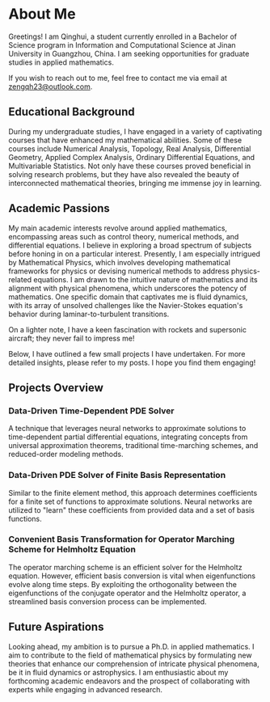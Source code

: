 # About Me

Greetings! I am Qinghui, a student currently enrolled in a Bachelor of Science program in Information and Computational Science at Jinan University in Guangzhou, China. I am seeking opportunities for graduate studies in applied mathematics.

If you wish to reach out to me, feel free to contact me via email at [zengqh23@outlook.com](mailto:zengqh23@outlook.com).

## Educational Background

During my undergraduate studies, I have engaged in a variety of captivating courses that have enhanced my mathematical abilities. Some of these courses include Numerical Analysis, Topology, Real Analysis, Differential Geometry, Applied Complex Analysis, Ordinary Differential Equations, and Multivariable Statistics. Not only have these courses proved beneficial in solving research problems, but they have also revealed the beauty of interconnected mathematical theories, bringing me immense joy in learning.

## Academic Passions

My main academic interests revolve around applied mathematics, encompassing areas such as control theory, numerical methods, and differential equations. I believe in exploring a broad spectrum of subjects before honing in on a particular interest. Presently, I am especially intrigued by Mathematical Physics, which involves developing mathematical frameworks for physics or devising numerical methods to address physics-related equations. I am drawn to the intuitive nature of mathematics and its alignment with physical phenomena, which underscores the potency of mathematics. One specific domain that captivates me is fluid dynamics, with its array of unsolved challenges like the Navier-Stokes equation's behavior during laminar-to-turbulent transitions.

On a lighter note, I have a keen fascination with rockets and supersonic aircraft; they never fail to impress me!

Below, I have outlined a few small projects I have undertaken. For more detailed insights, please refer to my posts. I hope you find them engaging!

## Projects Overview

### Data-Driven Time-Dependent PDE Solver
A technique that leverages neural networks to approximate solutions to time-dependent partial differential equations, integrating concepts from universal approximation theorems, traditional time-marching schemes, and reduced-order modeling methods.

### Data-Driven PDE Solver of Finite Basis Representation
Similar to the finite element method, this approach determines coefficients for a finite set of functions to approximate solutions. Neural networks are utilized to "learn" these coefficients from provided data and a set of basis functions.

### Convenient Basis Transformation for Operator Marching Scheme for Helmholtz Equation
The operator marching scheme is an efficient solver for the Helmholtz equation. However, efficient basis conversion is vital when eigenfunctions evolve along time steps. By exploiting the orthogonality between the eigenfunctions of the conjugate operator and the Helmholtz operator, a streamlined basis conversion process can be implemented.

## Future Aspirations

Looking ahead, my ambition is to pursue a Ph.D. in applied mathematics. I aim to contribute to the field of mathematical physics by formulating new theories that enhance our comprehension of intricate physical phenomena, be it in fluid dynamics or astrophysics. I am enthusiastic about my forthcoming academic endeavors and the prospect of collaborating with experts while engaging in advanced research.
